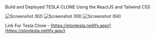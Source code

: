 Build and Deployed TESLA CLONE Using the ReactJS and Tailwind CSS




![Screenshot (92)](https://user-images.githubusercontent.com/104569186/233442573-320ff8a2-8127-48db-830b-b0a56194aeb3.png)
![Screenshot (93)](https://user-images.githubusercontent.com/104569186/233442585-b3c8c66d-c4b4-47db-9b9d-7d7d37dfd6b5.png)
![Screenshot (94)](https://user-images.githubusercontent.com/104569186/233443634-f4763a65-56b0-44f3-9118-a74194c59657.png)





Link For Tesla Clone - [https://elontesla.netlify.app/](https://elontesla.netlify.app/)




